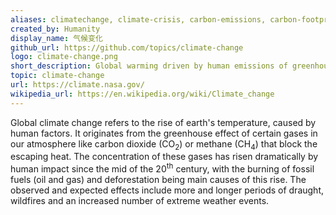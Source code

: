```yaml
---
aliases: climatechange, climate-crisis, carbon-emissions, carbon-footprint, global-warming
created_by: Humanity
display_name: 气候变化
github_url: https://github.com/topics/climate-change
logo: climate-change.png
short_description: Global warming driven by human emissions of greenhouse gases, and the resulting large-scale shifts in weather patterns.
topic: climate-change
url: https://climate.nasa.gov/
wikipedia_url: https://en.wikipedia.org/wiki/Climate_change
---
```


Global climate change refers to the rise of earth's temperature, caused by human factors. It originates from the greenhouse effect of certain gases in our atmosphere like carbon dioxide (CO<sub>2</sub>) or methane (CH<sub>4</sub>) that block the escaping heat. The concentration of these gases has risen dramatically by human impact since the mid of the 20<sup>th</sup> century, with the burning of fossil fuels (oil and gas) and deforestation being main causes of this rise. The observed and expected effects include more and longer periods of draught, wildfires and an increased number of extreme weather events.